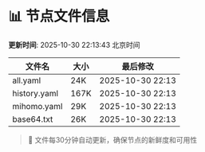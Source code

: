 # 📊 节点文件信息

**更新时间**: 2025-10-30 22:13:43 北京时间

| 文件名 | 大小 | 最后修改 |
|--------|------|----------|
| all.yaml | 24K | 2025-10-30 22:13 |
| history.yaml | 167K | 2025-10-30 22:13 |
| mihomo.yaml | 29K | 2025-10-30 22:13 |
| base64.txt | 26K | 2025-10-30 22:13 |

> 🔄 文件每30分钟自动更新，确保节点的新鲜度和可用性
